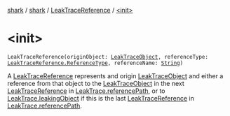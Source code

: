 [shark](../../index.md) / [shark](../index.md) / [LeakTraceReference](index.md) / [&lt;init&gt;](./-init-.md)

# &lt;init&gt;

`LeakTraceReference(originObject: `[`LeakTraceObject`](../-leak-trace-object/index.md)`, referenceType: `[`LeakTraceReference.ReferenceType`](-reference-type/index.md)`, referenceName: `[`String`](https://kotlinlang.org/api/latest/jvm/stdlib/kotlin/-string/index.html)`)`

A [LeakTraceReference](index.md) represents and origin [LeakTraceObject](../-leak-trace-object/index.md) and either a reference from that
object to the [LeakTraceObject](../-leak-trace-object/index.md) in the next [LeakTraceReference](index.md) in [LeakTrace.referencePath](../-leak-trace/reference-path.md),
or to [LeakTrace.leakingObject](../-leak-trace/leaking-object.md) if this is the last [LeakTraceReference](index.md) in
[LeakTrace.referencePath](../-leak-trace/reference-path.md).

